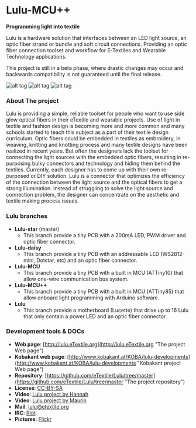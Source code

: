 # Lulu-MCU++

**Programming light into textile**

Lulu is a hardware solution that interfaces between an LED light source, an optic fiber strand or bundle and soft circuit connections.
Providing an optic fiber connection toolset and workflow for E-Textiles and Wearable Technology applications.

This project is still in a beta phase, where drastic changes may occur and backwards compatibility is not guaranteed until the final release.

![alt tag](https://farm6.staticflickr.com/5506/29792500474_7d4b125e57_m_d.jpg)
![alt tag](https://farm5.staticflickr.com/4607/25119732977_b1e0567c12_m_d.jpg)
![alt tag](https://farm5.staticflickr.com/4536/24516632088_8533c86f3d_m_d.jpg)

### About The project
Lulu is providing a simple, reliable toolset for people who want to use side glow optical fibers in their eTextile and wearable projects.
Use of light in textile and fashion design is becoming more and more common and many schools started to teach this subject as a part of their textile design curriculum.
Optic fibers could be embedded in textiles as embroidery, in weaving, knitting and knotting process and many textile designs have been realized in recent years.
But often the designers lack the toolset for connecting the light sources with the embedded optic fibers, resulting in re-purposing bulky connectors and technology and hiding them behind the textiles.
Currently, each designer has to come up with their own re-purposed or DIY solution.
Lulu is a connector that optimizes the efficiency of the connection between the light source and the optical fibers to get a strong illumination.
Instead of struggling to solve the light source and connection problem, the designer can concentrate on the aesthetic and textile making process issues.

### Lulu branches
- **Lulu-star** (master)
  - This branch provide a tiny PCB with a 200mA LED, PWM driver and optic fiber connector.
- **Lulu-daisy**
  - This branch provide a tiny PCB with an addressable LED (WS2812-mini, Dotstar, etc) and an optic fiber connector.
- **Lulu-MCU**
  - This branch provide a tiny PCB with a built in MCU (ATTiny10) that allow one-wire communication bus system.
- **Lulu-MCU++**
  - This branch provide a tiny PCB with a built in MCU (ATTiny85) that allow onboard light programming with Arduino software.
- **Lulu**
  - This branch provide a motherboard (Lucette) that drive up to 16 Lulu that only contain a power LED and an optic fiber connector.

### Development tools & DOCs
 * **Web page**: [http://lulu.eTextile.org](http://lulu.eTextile.org "The project Web page")
 * **Kobakant web page**: [http://www.kobakant.at/KOBA/lulu-developments](http://www.kobakant.at/KOBA/lulu-developments "Kobakant project Web page")
 * **Repository**: [https://github.com/eTextile/Lulu/tree/master](https://github.com/eTextile/Lulu/tree/master "The project repository")
 * **License**: [CC-BY-SA](https://github.com/eTextile/Lulu/blob/master/LICENSE "See the Lulu license project")
 * **Video**: [Lulu project by Hannah](https://www.youtube.com/watch?v=drAoLd_eUWk "Lulu project Introduction")
 * **Video**: [Lulu project by Maurin](https://vimeo.com/249171264 "eTextile bus solution")
 * **Mail**: [lulu@etextile.org](mailto:lulu@etextile.org "eMail us")
 * **IRC**: [Riot](https://vector.im/develop/#/room/#lulu:matrix.org "Join us on the chat to collaborate in the development")
 * **Pictures**: [Flickr](https://www.flickr.com/groups/3908991@N25/ "Share your Lulu pictures project")